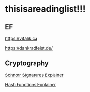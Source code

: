 # thisisareadinglist!!!

## EF

https://vitalik.ca

https://dankradfeist.de/

## Cryptography
[Schnorr Signatures Explainer](https://cs.au.dk/~ivan/Sigma.pdf)

[Hash Functions Explainer](https://soatok.blog/2021/08/24/programmers-dont-understand-hash-functions/)





